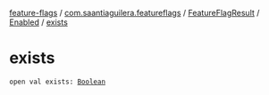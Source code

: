 [feature-flags](../../../index.md) / [com.saantiaguilera.featureflags](../../index.md) / [FeatureFlagResult](../index.md) / [Enabled](index.md) / [exists](./exists.md)

# exists

`open val exists: `[`Boolean`](https://kotlinlang.org/api/latest/jvm/stdlib/kotlin/-boolean/index.html)